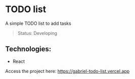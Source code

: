 # TODO list
A simple TODO list to add tasks

> Status: Developing

## Technologies:
* React

Access the project here: <a href="https://gabriel-todo-list.vercel.app">https://gabriel-todo-list.vercel.app</a>
